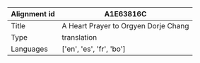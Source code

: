 |Alignment id | A1E63816C
| --- | --- 
|Title | A Heart Prayer to Orgyen Dorje Chang 
|Type | translation
|Languages | ['en', 'es', 'fr', 'bo']